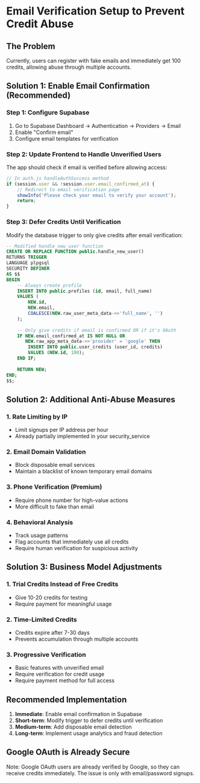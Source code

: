 # Email Verification Setup to Prevent Credit Abuse

## The Problem
Currently, users can register with fake emails and immediately get 100 credits, allowing abuse through multiple accounts.

## Solution 1: Enable Email Confirmation (Recommended)

### Step 1: Configure Supabase
1. Go to Supabase Dashboard → Authentication → Providers → Email
2. Enable "Confirm email" 
3. Configure email templates for verification

### Step 2: Update Frontend to Handle Unverified Users
The app should check if email is verified before allowing access:

```javascript
// In auth.js handleAuthSuccess method
if (session.user && !session.user.email_confirmed_at) {
    // Redirect to email verification page
    showInfo('Please check your email to verify your account');
    return;
}
```

### Step 3: Defer Credits Until Verification
Modify the database trigger to only give credits after email verification:

```sql
-- Modified handle_new_user function
CREATE OR REPLACE FUNCTION public.handle_new_user()
RETURNS TRIGGER 
LANGUAGE plpgsql
SECURITY DEFINER
AS $$
BEGIN
    -- Always create profile
    INSERT INTO public.profiles (id, email, full_name)
    VALUES (
        NEW.id,
        NEW.email,
        COALESCE(NEW.raw_user_meta_data->>'full_name', '')
    );
    
    -- Only give credits if email is confirmed OR if it's OAuth
    IF NEW.email_confirmed_at IS NOT NULL OR 
       NEW.raw_app_meta_data->>'provider' = 'google' THEN
        INSERT INTO public.user_credits (user_id, credits)
        VALUES (NEW.id, 100);
    END IF;
    
    RETURN NEW;
END;
$$;
```

## Solution 2: Additional Anti-Abuse Measures

### 1. Rate Limiting by IP
- Limit signups per IP address per hour
- Already partially implemented in your security_service

### 2. Email Domain Validation
- Block disposable email services
- Maintain a blacklist of known temporary email domains

### 3. Phone Verification (Premium)
- Require phone number for high-value actions
- More difficult to fake than email

### 4. Behavioral Analysis
- Track usage patterns
- Flag accounts that immediately use all credits
- Require human verification for suspicious activity

## Solution 3: Business Model Adjustments

### 1. Trial Credits Instead of Free Credits
- Give 10-20 credits for testing
- Require payment for meaningful usage

### 2. Time-Limited Credits
- Credits expire after 7-30 days
- Prevents accumulation through multiple accounts

### 3. Progressive Verification
- Basic features with unverified email
- Require verification for credit usage
- Require payment method for full access

## Recommended Implementation

1. **Immediate**: Enable email confirmation in Supabase
2. **Short-term**: Modify trigger to defer credits until verification
3. **Medium-term**: Add disposable email detection
4. **Long-term**: Implement usage analytics and fraud detection

## Google OAuth is Already Secure
Note: Google OAuth users are already verified by Google, so they can receive credits immediately. The issue is only with email/password signups.